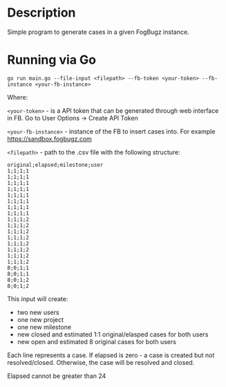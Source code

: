 # Description
Simple program to generate cases in a given FogBugz instance.

# Running via Go
```
go run main.go --file-input <filepath> --fb-token <your-token> --fb-instance <your-fb-instance> 
```

Where:

`<your-token>` - is a API token that can be generated through web interface in FB. Go to User Options -> Create API Token

`<your-fb-instance>` - instance of the FB to insert cases into. For example https://sandbox.fogbugz.com

`<filepath>` - path to the .csv file with the following structure:

```csv
original;elapsed;milestone;user
1;1;1;1
1;1;1;1
1;1;1;1
1;1;1;1
1;1;1;1
1;1;1;1
1;1;1;1
1;1;1;1
1;1;1;2
1;1;1;2
1;1;1;2
1;1;1;2
1;1;1;2
1;1;1;2
1;1;1;2
1;1;1;2
8;0;1;1
8;0;1;1
8;0;1;2
8;0;1;2
``` 

This input will create:
- two new users
- one new project
- one new milestone
- new closed and estimated 1:1 original/elasped cases for both users
- new open and estimated 8 original cases for both users
 
Each line represents a case. If elapsed is zero - a case is created but not resolved/closed. Otherwise, the case will be resolved and closed.

Elapsed cannot be greater than 24
